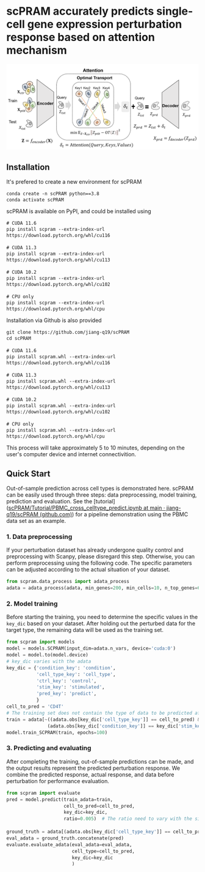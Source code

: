 # scPRAM accurately predicts single-cell gene expression perturbation response based on attention mechanism

![overview_scpram](https://github.com/jiang-q19/scPRAM/blob/main/overview_scpram.png)

## Installation

It's prefered to create a new environment for scPRAM

```
conda create -n scPRAM python==3.8
conda activate scPRAM
```

scPRAM is available on PyPI, and could be installed using

```
# CUDA 11.6
pip install scpram --extra-index-url https://download.pytorch.org/whl/cu116

# CUDA 11.3
pip install scpram --extra-index-url https://download.pytorch.org/whl/cu113

# CUDA 10.2
pip install scpram --extra-index-url https://download.pytorch.org/whl/cu102

# CPU only
pip install scpram --extra-index-url https://download.pytorch.org/whl/cpu
```

Installation via Github is also provided

```
git clone https://github.com/jiang-q19/scPRAM
cd scPRAM

# CUDA 11.6
pip install scpram.whl --extra-index-url https://download.pytorch.org/whl/cu116

# CUDA 11.3
pip install scpram.whl --extra-index-url https://download.pytorch.org/whl/cu113

# CUDA 10.2
pip install scpram.whl --extra-index-url https://download.pytorch.org/whl/cu102

# CPU only
pip install scpram.whl --extra-index-url https://download.pytorch.org/whl/cpu
```

This process will take approximately 5 to 10 minutes, depending on the user's computer device and internet connectivition.

## Quick Start

Out-of-sample prediction across cell types is demonstrated here. scPRAM can be easily used through three steps: data preprocessing, model training, prediction and evaluation. See the [tutorial]([scPRAM/Tutorial/PBMC_cross_celltype_predict.ipynb at main · jiang-q19/scPRAM (github.com)](https://github.com/jiang-q19/scPRAM/blob/main/Tutorial/PBMC_cross_celltype_predict.ipynb)) for a pipeline demonstration using the PBMC data set as an example.

### 1. Data preprocessing

If your perturbation dataset has already undergone quality control and preprocessing with Scanpy, please disregard this step. Otherwise, you can perform preprocessing using the following code. The specific parameters can be adjusted according to the actual situation of your dataset.

```python
from scpram.data_process import adata_process
adata = adata_process(adata, min_genes=200, min_cells=10, n_top_genes=6000)
```

### 2. Model training

Before starting the training, you need to determine the specific values in the `key_dic` based on your dataset. After holding out the perturbed data for the target type, the remaining data will be used as the training set.

```python
from scpram import models
model = models.SCPRAM(input_dim=adata.n_vars, device='cuda:0')
model = model.to(model.device)
# key_dic varies with the adata
key_dic = {'condition_key': 'condition',
           'cell_type_key': 'cell_type',
           'ctrl_key': 'control',
           'stim_key': 'stimulated',
           'pred_key': 'predict',
           }
cell_to_pred = 'CD4T'
# The training set does not contain the type of data to be predicted after the perturbation
train = adata[~((adata.obs[key_dic['cell_type_key']] == cell_to_pred) &
               (adata.obs[key_dic['condition_key']] == key_dic['stim_key']))]
model.train_SCPRAM(train, epochs=100)
```

### 3. Predicting and evaluating

After completing the training, out-of-sample predictions can be made, and the output results represent the predicted perturbation response. We combine the predicted response, actual response, and data before perturbation for performance evaluation.

```python
from scpram import evaluate
pred = model.predict(train_adata=train,
                     cell_to_pred=cell_to_pred,
                     key_dic=key_dic,
                     ratio=0.005)  # The ratio need to vary with the size of dataset

ground_truth = adata[(adata.obs[key_dic['cell_type_key']] == cell_to_pred)]
eval_adata = ground_truth.concatenate(pred)
evaluate.evaluate_adata(eval_adata=eval_adata, 
                        cell_type=cell_to_pred, 
                        key_dic=key_dic
                        )
```


